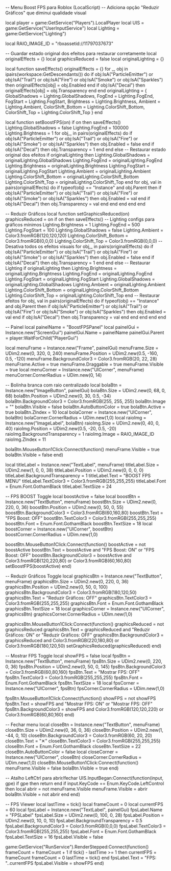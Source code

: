 -- Menu Boost FPS para Roblox (LocalScript)
-- Adiciona opção "Reduzir Gráficos" que diminui qualidade visual

local player = game:GetService("Players").LocalPlayer
local UIS = game:GetService("UserInputService")
local Lighting = game:GetService("Lighting")

local RAIO_IMAGE_ID = "rbxassetid://11797037673"

-- Guardar estado original dos efeitos para restaurar corretamente
local originalEffects = {}
local graphicsReduced = false
local originalLighting = {}

local function saveEffects()
    originalEffects = {}
    for _, obj in ipairs(workspace:GetDescendants()) do
        if obj:IsA("ParticleEmitter") or obj:IsA("Trail") or obj:IsA("Fire") or obj:IsA("Smoke") or obj:IsA("Sparkles") then
            originalEffects[obj] = obj.Enabled
        end
        if obj:IsA("Decal") then
            originalEffects[obj] = obj.Transparency
        end
    end
    originalLighting = {
        GlobalShadows = Lighting.GlobalShadows,
        FogEnd = Lighting.FogEnd,
        FogStart = Lighting.FogStart,
        Brightness = Lighting.Brightness,
        Ambient = Lighting.Ambient,
        ColorShift_Bottom = Lighting.ColorShift_Bottom,
        ColorShift_Top = Lighting.ColorShift_Top
    }
end

local function setBoostFPS(on)
    if on then
        saveEffects()
        Lighting.GlobalShadows = false
        Lighting.FogEnd = 100000
        Lighting.Brightness = 1
        for obj,_ in pairs(originalEffects) do
            if obj:IsA("ParticleEmitter") or obj:IsA("Trail") or obj:IsA("Fire") or obj:IsA("Smoke") or obj:IsA("Sparkles") then
                obj.Enabled = false
            end
            if obj:IsA("Decal") then
                obj.Transparency = 1
            end
        end
    else
        -- Restaurar estado original dos efeitos
        if originalLighting then
            Lighting.GlobalShadows = originalLighting.GlobalShadows
            Lighting.FogEnd = originalLighting.FogEnd
            Lighting.Brightness = originalLighting.Brightness
            Lighting.FogStart = originalLighting.FogStart
            Lighting.Ambient = originalLighting.Ambient
            Lighting.ColorShift_Bottom = originalLighting.ColorShift_Bottom
            Lighting.ColorShift_Top = originalLighting.ColorShift_Top
        end
        for obj, val in pairs(originalEffects) do
            if typeof(obj) == "Instance" and obj.Parent then
                if obj:IsA("ParticleEmitter") or obj:IsA("Trail") or obj:IsA("Fire") or obj:IsA("Smoke") or obj:IsA("Sparkles") then
                    obj.Enabled = val
                end
                if obj:IsA("Decal") then
                    obj.Transparency = val
                end
            end
        end
    end
end

-- Reduzir Gráficos
local function setGraphicsReduced(on)
    graphicsReduced = on
    if on then
        saveEffects()
        -- Lighting configs para gráficos mínimos
        Lighting.Brightness = 1
        Lighting.FogEnd = 500
        Lighting.FogStart = 100
        Lighting.GlobalShadows = false
        Lighting.Ambient = Color3.fromRGB(120,120,120)
        Lighting.ColorShift_Bottom = Color3.fromRGB(0,0,0)
        Lighting.ColorShift_Top = Color3.fromRGB(0,0,0)
        -- Desativa todos os efeitos visuais
        for obj,_ in pairs(originalEffects) do
            if obj:IsA("ParticleEmitter") or obj:IsA("Trail") or obj:IsA("Fire") or obj:IsA("Smoke") or obj:IsA("Sparkles") then
                obj.Enabled = false
            end
            if obj:IsA("Decal") then
                obj.Transparency = 1
            end
        end
    else
        -- Restaurar Lighting
        if originalLighting then
            Lighting.Brightness = originalLighting.Brightness
            Lighting.FogEnd = originalLighting.FogEnd
            Lighting.FogStart = originalLighting.FogStart
            Lighting.GlobalShadows = originalLighting.GlobalShadows
            Lighting.Ambient = originalLighting.Ambient
            Lighting.ColorShift_Bottom = originalLighting.ColorShift_Bottom
            Lighting.ColorShift_Top = originalLighting.ColorShift_Top
        end
        -- Restaurar efeitos
        for obj, val in pairs(originalEffects) do
            if typeof(obj) == "Instance" and obj.Parent then
                if obj:IsA("ParticleEmitter") or obj:IsA("Trail") or obj:IsA("Fire") or obj:IsA("Smoke") or obj:IsA("Sparkles") then
                    obj.Enabled = val
                end
                if obj:IsA("Decal") then
                    obj.Transparency = val
                end
            end
        end
    end
end

-- Painel
local painelName = "BoostFPSPanel"
local painelGui = Instance.new("ScreenGui")
painelGui.Name = painelName
painelGui.Parent = player:WaitForChild("PlayerGui")

local menuFrame = Instance.new("Frame", painelGui)
menuFrame.Size = UDim2.new(0, 320, 0, 240)
menuFrame.Position = UDim2.new(0.5, -160, 0.5, -120)
menuFrame.BackgroundColor3 = Color3.fromRGB(20, 22, 28)
menuFrame.Active = true
menuFrame.Draggable = true
menuFrame.Visible = true
local menuCorner = Instance.new("UICorner", menuFrame)
menuCorner.CornerRadius = UDim.new(0, 14)

-- Bolinha branca com raio centralizado
local bolaBtn = Instance.new("ImageButton", painelGui)
bolaBtn.Size = UDim2.new(0, 68, 0, 68)
bolaBtn.Position = UDim2.new(0, 30, 0.5, -34)
bolaBtn.BackgroundColor3 = Color3.fromRGB(255, 255, 255)
bolaBtn.Image = ""
bolaBtn.Visible = false
bolaBtn.AutoButtonColor = true
bolaBtn.Active = true
bolaBtn.ZIndex = 10
local bolaCorner = Instance.new("UICorner", bolaBtn)
bolaCorner.CornerRadius = UDim.new(1,0)
local raioImg = Instance.new("ImageLabel", bolaBtn)
raioImg.Size = UDim2.new(0, 40, 0, 40)
raioImg.Position = UDim2.new(0.5, -20, 0.5, -20)
raioImg.BackgroundTransparency = 1
raioImg.Image = RAIO_IMAGE_ID
raioImg.ZIndex = 11

bolaBtn.MouseButton1Click:Connect(function()
    menuFrame.Visible = true
    bolaBtn.Visible = false
end)

local titleLabel = Instance.new("TextLabel", menuFrame)
titleLabel.Size = UDim2.new(1, 0, 0, 38)
titleLabel.Position = UDim2.new(0, 0, 0, 0)
titleLabel.BackgroundTransparency = 1
titleLabel.Text = "BOOST FPS MENU"
titleLabel.TextColor3 = Color3.fromRGB(255,255,255)
titleLabel.Font = Enum.Font.GothamBlack
titleLabel.TextSize = 24

-- FPS BOOST Toggle
local boostActive = false
local boostBtn = Instance.new("TextButton", menuFrame)
boostBtn.Size = UDim2.new(0, 220, 0, 36)
boostBtn.Position = UDim2.new(0, 50, 0, 55)
boostBtn.BackgroundColor3 = Color3.fromRGB(60,160,80)
boostBtn.Text = "FPS Boost: OFF"
boostBtn.TextColor3 = Color3.fromRGB(255,255,255)
boostBtn.Font = Enum.Font.GothamBlack
boostBtn.TextSize = 18
local boostCorner = Instance.new("UICorner", boostBtn)
boostCorner.CornerRadius = UDim.new(1,0)

boostBtn.MouseButton1Click:Connect(function()
    boostActive = not boostActive
    boostBtn.Text = boostActive and "FPS Boost: ON" or "FPS Boost: OFF"
    boostBtn.BackgroundColor3 = boostActive and Color3.fromRGB(120,220,80) or Color3.fromRGB(60,160,80)
    setBoostFPS(boostActive)
end)

-- Reduzir Gráficos Toggle
local graphicsBtn = Instance.new("TextButton", menuFrame)
graphicsBtn.Size = UDim2.new(0, 220, 0, 36)
graphicsBtn.Position = UDim2.new(0, 50, 0, 100)
graphicsBtn.BackgroundColor3 = Color3.fromRGB(180,120,50)
graphicsBtn.Text = "Reduzir Gráficos: OFF"
graphicsBtn.TextColor3 = Color3.fromRGB(255,255,255)
graphicsBtn.Font = Enum.Font.GothamBlack
graphicsBtn.TextSize = 18
local graphicsCorner = Instance.new("UICorner", graphicsBtn)
graphicsCorner.CornerRadius = UDim.new(1,0)

graphicsBtn.MouseButton1Click:Connect(function()
    graphicsReduced = not graphicsReduced
    graphicsBtn.Text = graphicsReduced and "Reduzir Gráficos: ON" or "Reduzir Gráficos: OFF"
    graphicsBtn.BackgroundColor3 = graphicsReduced and Color3.fromRGB(220,180,80) or Color3.fromRGB(180,120,50)
    setGraphicsReduced(graphicsReduced)
end)

-- Mostrar FPS Toggle
local showFPS = false
local fpsBtn = Instance.new("TextButton", menuFrame)
fpsBtn.Size = UDim2.new(0, 220, 0, 36)
fpsBtn.Position = UDim2.new(0, 50, 0, 145)
fpsBtn.BackgroundColor3 = Color3.fromRGB(60,80,160)
fpsBtn.Text = "Mostrar FPS: OFF"
fpsBtn.TextColor3 = Color3.fromRGB(255,255,255)
fpsBtn.Font = Enum.Font.GothamBlack
fpsBtn.TextSize = 18
local fpsCorner = Instance.new("UICorner", fpsBtn)
fpsCorner.CornerRadius = UDim.new(1,0)

fpsBtn.MouseButton1Click:Connect(function()
    showFPS = not showFPS
    fpsBtn.Text = showFPS and "Mostrar FPS: ON" or "Mostrar FPS: OFF"
    fpsBtn.BackgroundColor3 = showFPS and Color3.fromRGB(120,120,220) or Color3.fromRGB(60,80,160)
end)

-- Fechar menu
local closeBtn = Instance.new("TextButton", menuFrame)
closeBtn.Size = UDim2.new(0, 36, 0, 36)
closeBtn.Position = UDim2.new(1, -44, 0, 10)
closeBtn.BackgroundColor3 = Color3.fromRGB(60, 20, 20)
closeBtn.Text = "✕"
closeBtn.TextColor3 = Color3.fromRGB(255,255,255)
closeBtn.Font = Enum.Font.GothamBlack
closeBtn.TextSize = 22
closeBtn.AutoButtonColor = false
local closeCorner = Instance.new("UICorner", closeBtn)
closeCorner.CornerRadius = UDim.new(1,0)
closeBtn.MouseButton1Click:Connect(function()
    menuFrame.Visible = false
    bolaBtn.Visible = true
end)

-- Atalho LeftCtrl para abrir/fechar
UIS.InputBegan:Connect(function(input, gpe)
    if gpe then return end
    if input.KeyCode == Enum.KeyCode.LeftControl then
        local abrir = not menuFrame.Visible
        menuFrame.Visible = abrir
        bolaBtn.Visible = not abrir
    end
end)

-- FPS Viewer
local lastTime = tick()
local frameCount = 0
local currentFPS = 60
local fpsLabel = Instance.new("TextLabel", painelGui)
fpsLabel.Name = "FPSLabel"
fpsLabel.Size = UDim2.new(0, 100, 0, 28)
fpsLabel.Position = UDim2.new(0, 10, 0, 10)
fpsLabel.BackgroundTransparency = 0.5
fpsLabel.BackgroundColor3 = Color3.fromRGB(0,0,0)
fpsLabel.TextColor3 = Color3.fromRGB(255,255,255)
fpsLabel.Font = Enum.Font.GothamBlack
fpsLabel.TextSize = 16
fpsLabel.Visible = false

game:GetService("RunService").RenderStepped:Connect(function()
    frameCount = frameCount + 1
    if tick() - lastTime >= 1 then
        currentFPS = frameCount
        frameCount = 0
        lastTime = tick()
    end
    fpsLabel.Text = "FPS: "..currentFPS
    fpsLabel.Visible = showFPS
end)
